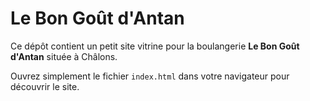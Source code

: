 # Le Bon Goût d'Antan

Ce dépôt contient un petit site vitrine pour la boulangerie **Le Bon Goût d'Antan** située à Châlons.

Ouvrez simplement le fichier `index.html` dans votre navigateur pour découvrir le site.

